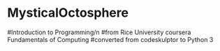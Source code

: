 # MysticalOctosphere
#Introduction to Programming/n
#from Rice University coursera Fundamentals of Computing
#converted from codeskulptor to Python 3
